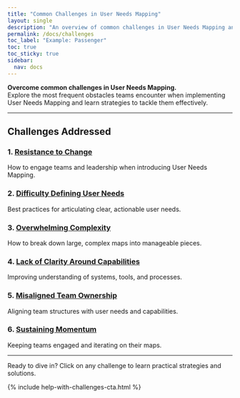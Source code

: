 ```yaml
---
title: "Common Challenges in User Needs Mapping"
layout: single
description: "An overview of common challenges in User Needs Mapping and strategies to overcome them."
permalink: /docs/challenges
toc_label: "Example: Passenger"
toc: true
toc_sticky: true
sidebar:
  nav: docs
---
```


**Overcome common challenges in User Needs Mapping.**  
Explore the most frequent obstacles teams encounter when implementing User Needs Mapping and learn strategies to tackle them effectively.

---

## Challenges Addressed

### 1. [Resistance to Change](/docs/challenges/resistance-to-change/)

How to engage teams and leadership when introducing User Needs Mapping.

### 2. [Difficulty Defining User Needs](/docs/challenges/defining-user-needs/)

Best practices for articulating clear, actionable user needs.

### 3. [Overwhelming Complexity](/docs/challenges/overwhelming-complexity/)

How to break down large, complex maps into manageable pieces.

### 4. [Lack of Clarity Around Capabilities](/docs/challenges/capability-clarity/)

Improving understanding of systems, tools, and processes.

### 5. [Misaligned Team Ownership](/docs/challenges/misaligned-teams/)

Aligning team structures with user needs and capabilities.

### 6. [Sustaining Momentum](/docs/challenges/sustaining-momentum/)

Keeping teams engaged and iterating on their maps.

---

Ready to dive in? Click on any challenge to learn practical strategies and solutions.

{% include help-with-challenges-cta.html %}
